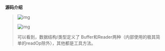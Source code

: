 **源码介绍**

> ![img](https://kshttps0.wiz.cn/wiz-resource/89077880-eff4-11e0-a402-00237def97cc/3648605f-d870-4e20-95d7-2edf826bfd57/index_files/19c04666-aaa1-471e-98f8-f0f8554f5b6e.png)
>
> ![img](https://kshttps0.wiz.cn/wiz-resource/89077880-eff4-11e0-a402-00237def97cc/3648605f-d870-4e20-95d7-2edf826bfd57/index_files/e56aeb5b-3f3b-4ca1-8953-1ccf195811fd.png)
>
> 可以看到，数据结构/类型定义了 Buffer和Reader两种（内部使用的极其简单的readOp除外），其他都是工具方法。